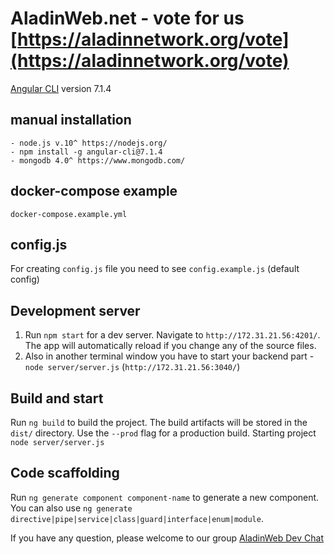 # AladinWeb.net - vote for us [https://aladinnetwork.org/vote](https://aladinnetwork.org/vote)

[Angular CLI](https://github.com/angular/angular-cli) version 7.1.4

## manual installation 
	- node.js v.10^ https://nodejs.org/
	- npm install -g angular-cli@7.1.4
	- mongodb 4.0^ https://www.mongodb.com/

## docker-compose example
   `docker-compose.example.yml`

## config.js 
For creating `config.js` file you need to see `config.example.js` (default config)

## Development server

1. Run `npm start` for a dev server. Navigate to `http://172.31.21.56:4201/`. The app will automatically reload if you change any of the source files.
2. Also in another terminal window you have to start your backend part - `node server/server.js` (`http://172.31.21.56:3040/`)

## Build and start

Run `ng build` to build the project. The build artifacts will be stored in the `dist/` directory. Use the `--prod` flag for a production build. Starting project `node server/server.js`

## Code scaffolding

Run `ng generate component component-name` to generate a new component. You can also use `ng generate directive|pipe|service|class|guard|interface|enum|module`.

If you have any question, please welcome to our group [AladinWeb Dev Chat](https://t.me/aladinexplorerdevchat)
